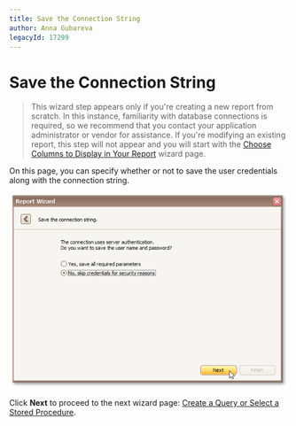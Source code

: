 ```yaml
---
title: Save the Connection String
author: Anna Gubareva
legacyId: 17299
---
```

# Save the Connection String
> This wizard step appears only if you're creating a new report from scratch. In this instance, familiarity with database connections is required, so we recommend that you contact your application administrator or vendor for assistance. If you're modifying an existing report, this step will not appear and you will start with the [Choose Columns to Display in Your Report](../choose-columns-to-display-in-your-report.md) wizard page.

On this page, you can specify whether or not to save the user credentials along with the connection string.

![RD_ReportWizard_SaveConnectionString](../../../../../../images/img23765.png)

Click **Next** to proceed to the next wizard page: [Create a Query or Select a Stored Procedure](create-a-query-or-select-a-stored-procedure.md).